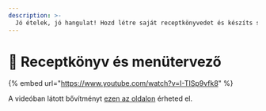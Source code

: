 ```yaml
---
description: >-
  Jó ételek, jó hangulat! Hozd létre saját receptkönyvedet és készíts személyre szabott, az idődhöz, az ízlésedhez és étkezési szokásaidhoz illeszkedő menüterveket.
---
```


# 🍛 Receptkönyv és menütervező

{% embed url="https://www.youtube.com/watch?v=I-TISp9vfk8" %}

A videóban látott bővítményt [ezen az oldalon](https://gallery.any.coop/?experience=recipe\_book\_and\_meal\_planner) érheted el.
